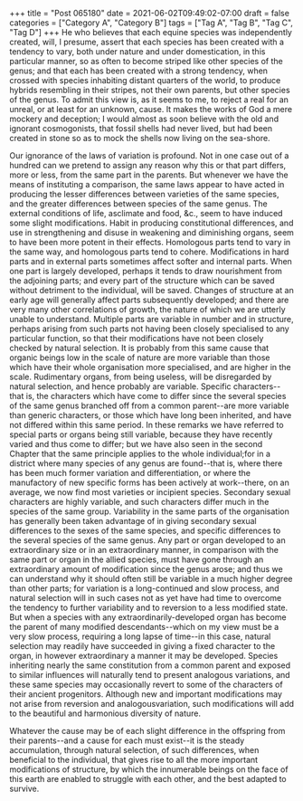 +++
title = "Post 065180"
date = 2021-06-02T09:49:02-07:00
draft = false
categories = ["Category A", "Category B"]
tags = ["Tag A", "Tag B", "Tag C", "Tag D"]
+++
He who believes that each equine species was independently created, will, I presume, assert that each species has been created with a tendency to vary, both under nature and under domestication, in this particular manner, so as often to become striped like other species of the genus; and that each has been created with a strong tendency, when crossed with species inhabiting distant quarters of the world, to produce hybrids resembling in their stripes, not their own parents, but other species of the genus. To admit this view is, as it seems to me, to reject a real for an unreal, or at least for an unknown, cause. It makes the works of God a mere mockery and deception; I would almost as soon believe with the old and ignorant cosmogonists, that fossil shells had never lived, but had been created in stone so as to mock the shells now living on the sea-shore.

Our ignorance of the laws of variation is profound. Not in one case out of a hundred can we pretend to assign any reason why this or that part differs, more or less, from the same part in the parents. But whenever we have the means of instituting a comparison, the same laws appear to have acted in producing the lesser differences between varieties of the same species, and the greater differences between species of the same genus. The external conditions of life, asclimate and food, &c., seem to have induced some slight modifications. Habit in producing constitutional differences, and use in strengthening and disuse in weakening and diminishing organs, seem to have been more potent in their effects. Homologous parts tend to vary in the same way, and homologous parts tend to cohere. Modifications in hard parts and in external parts sometimes affect softer and internal parts. When one part is largely developed, perhaps it tends to draw nourishment from the adjoining parts; and every part of the structure which can be saved without detriment to the individual, will be saved. Changes of structure at an early age will generally affect parts subsequently developed; and there are very many other correlations of growth, the nature of which we are utterly unable to understand. Multiple parts are variable in number and in structure, perhaps arising from such parts not having been closely specialised to any particular function, so that their modifications have not been closely checked by natural selection. It is probably from this same cause that organic beings low in the scale of nature are more variable than those which have their whole organisation more specialised, and are higher in the scale. Rudimentary organs, from being useless, will be disregarded by natural selection, and hence probably are variable. Specific characters--that is, the characters which have come to differ since the several species of the same genus branched off from a common parent--are more variable than generic characters, or those which have long been inherited, and have not differed within this same period. In these remarks we have referred to special parts or organs being still variable, because they have recently varied and thus come to differ; but we have also seen in the second Chapter that the same principle applies to the whole individual;for in a district where many species of any genus are found--that is, where there has been much former variation and differentiation, or where the manufactory of new specific forms has been actively at work--there, on an average, we now find most varieties or incipient species. Secondary sexual characters are highly variable, and such characters differ much in the species of the same group. Variability in the same parts of the organisation has generally been taken advantage of in giving secondary sexual differences to the sexes of the same species, and specific differences to the several species of the same genus. Any part or organ developed to an extraordinary size or in an extraordinary manner, in comparison with the same part or organ in the allied species, must have gone through an extraordinary amount of modification since the genus arose; and thus we can understand why it should often still be variable in a much higher degree than other parts; for variation is a long-continued and slow process, and natural selection will in such cases not as yet have had time to overcome the tendency to further variability and to reversion to a less modified state. But when a species with any extraordinarily-developed organ has become the parent of many modified descendants--which on my view must be a very slow process, requiring a long lapse of time--in this case, natural selection may readily have succeeded in giving a fixed character to the organ, in however extraordinary a manner it may be developed. Species inheriting nearly the same constitution from a common parent and exposed to similar influences will naturally tend to present analogous variations, and these same species may occasionally revert to some of the characters of their ancient progenitors. Although new and important modifications may not arise from reversion and analogousvariation, such modifications will add to the beautiful and harmonious diversity of nature.

Whatever the cause may be of each slight difference in the offspring from their parents--and a cause for each must exist--it is the steady accumulation, through natural selection, of such differences, when beneficial to the individual, that gives rise to all the more important modifications of structure, by which the innumerable beings on the face of this earth are enabled to struggle with each other, and the best adapted to survive.
